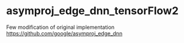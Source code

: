 # asymproj_edge_dnn_tensorFlow2
Few modification of original implementation https://github.com/google/asymproj_edge_dnn
